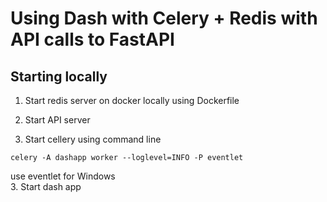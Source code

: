 # Using Dash with Celery + Redis with API calls to FastAPI

## Starting locally


1. Start redis server on docker locally using Dockerfile
2. Start API server

3. Start cellery using command line
```commandline
celery -A dashapp worker --loglevel=INFO -P eventlet
```
use eventlet for Windows  
3. Start dash app